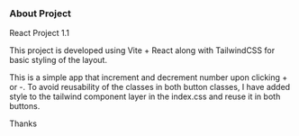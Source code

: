 ### About Project

React Project 1.1

This project is developed using Vite + React along with TailwindCSS for basic styling of the layout.

This is a simple app that increment and decrement number upon clicking + or -.
To avoid reusability of the classes in both button classes, I have added style to the tailwind component layer in the index.css and reuse it in both buttons.

Thanks
